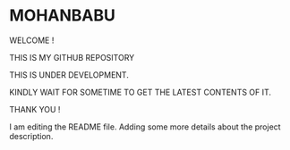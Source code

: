 # MOHANBABU
WELCOME !

THIS IS MY GITHUB REPOSITORY

THIS IS UNDER DEVELOPMENT.

KINDLY WAIT FOR SOMETIME TO GET THE LATEST CONTENTS OF IT.

THANK YOU !

I am editing the README file. Adding some more details about the project description.
